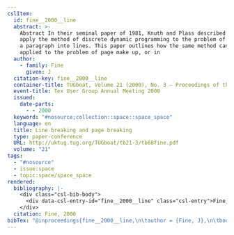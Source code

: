 ```yaml
---
cslItem:
  id: fine__2000__line
  abstract: >-
    Abstract In their seminal paper of 1981, Knuth and Plass described how to
    apply the method of discrete dynamic programming to the problem of breaking
    a paragraph into lines. This paper outlines how the same method can be
    applied to the problem of page make up, or in
  author:
    - family: Fine
      given: J
  citation-key: fine__2000__line
  container-title: TUGboat, Volume 21 (2000), No. 3 — Proceedings of the 2000 Annual Meeting
  event-title: Tex User Group Annual Meeting 2000
  issued:
    date-parts:
      - - 2000
  keyword: "#nosource;collection::space::space_space"
  language: en
  title: Line breaking and page breaking
  type: paper-conference
  URL: http://uktug.tug.org/TUGboat/tb21-3/tb68fine.pdf
  volume: "21"
tags:
  - "#nosource"
  - issue:space
  - topic:space/space_space
rendered:
  bibliography: |-
    <div class="csl-bib-body">
      <div data-csl-entry-id="fine__2000__line" class="csl-entry">Fine, J. 2000 “Line breaking and page breaking,” in <i>TUGboat, Volume 21 (2000), No. 3 — Proceedings of the 2000 Annual Meeting</i>. <i>Tex User Group Annual Meeting 2000</i>. Available at: <a href='http://uktug.tug.org/TUGboat/tb21-3/tb68fine.pdf.'>http://uktug.tug.org/TUGboat/tb21-3/tb68fine.pdf.</a></div>
    </div>
  citation: Fine, 2000
bibTex: "@inproceedings{fine__2000__line,\n\tauthor = {Fine, J},\n\tbooktitle = {TUGboat, {Volume} 21 (2000), {No}. 3 --- {Proceedings} of the 2000 {Annual} {Meeting}},\n\tyear = {2000},\n\ttitle = {Line breaking and page breaking},\n\thowpublished = {http://uktug.tug.org/TUGboat/tb21-3/tb68fine.pdf},\n\tvolume = {21},\n}\n\n"
---
```

